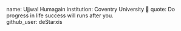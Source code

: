 name: Ujjwal Humagain
institution: Coventry University 🚩
quote: Do progress in life success will runs after you.  
github_user: deStarxis
